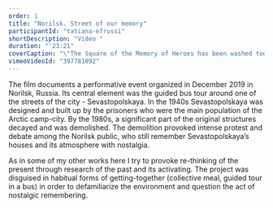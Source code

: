 ```yaml
---
order: 1
title: "Norilsk. Street of our memory"
participantId: "tatiana-efrussi"
shortDescription: "Video "
duration: "'23:21"
coverCaption: "\"The Square of the Memory of Heroes has been washed today\". Photo: Elena Khudanova, 2016"
vimeoVideoId: "397781092"
---
```


The film documents a performative event organized in December 2019 in Norilsk, Russia. Its central element was the guided bus tour around one of the streets of the city - Sevastopolskaya. In the 1940s Sevastopolskaya was designed and built up by the prisoners who were the main population of the Arctic camp-city. By the 1980s, a significant part of the original structures decayed and was demolished. The demolition provoked intense protest and debate among the Norilsk public, who still remember Sevastopolskaya’s houses and its atmosphere with nostalgia.

As in some of my other works here I try to provoke re-thinking of the present through research of the past and its activating. The project was disguised in habitual forms of getting-together (collective meal, guided tour in a bus) in order to defamiliarize the environment and question the act of nostalgic remembering.
